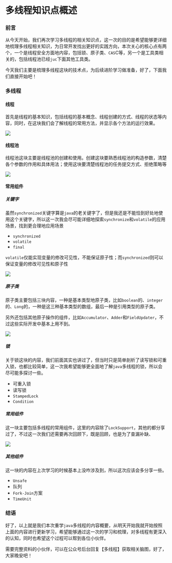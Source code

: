 # 多线程知识点概述

### 前言

从今天开始，我们再次学习多线程的相关知识点，这一次的目的是希望能够更详细地梳理多线程相关知识，为日常开发找出更好的实践方向，本次关心的核心点有两个，一个是线程安全方面地内容，包括锁、原子类、`CAS`C等，另一个是工具类相关的，包括线程池已经`juc`下面其他工具类。

今天我们主要是梳理多线程这块的技术点，为后续进阶学习做准备，好了，下面我们直接开始吧！

### 多线程

#### 线程

首先是线程的基本知识，包括线程的基本概念、线程创建的方式、线程的状态等内容，同时，在这块我们会了解线程的常用方法，并显示各个方法的运行效果。

![](https://syske-pic-bed.oss-cn-hangzhou.aliyuncs.com/imgs/images/20211108130642.png)

#### 线程池

线程池这块主要是线程池的创建和使用。创建这块要熟悉线程池的构造参数，清楚各个参数的作用和具体用法；使用这块要清楚线程池的任务提交方式、拒绝策略等

![](https://syske-pic-bed.oss-cn-hangzhou.aliyuncs.com/imgs/images/20211108130915.png)

#### 常用组件

##### 关键字

虽然`synchronized`关键字算是`java`的老关键字了，但是我还是不能恰到好处地使用这个关键字，所以这一次我会尽可能详细地探索`synchronize`和`volatile`的应用场景，找到更合理地应用场景

- `synchronized`
- `volatile`
- `final`

`volatile`仅能实现变量的修改可见性，不能保证原子性；而`synchronized`则可以保证变量的修改可见性和原子性

![](https://syske-pic-bed.oss-cn-hangzhou.aliyuncs.com/imgs/blog/20211108222042.png)

##### 原子类

原子类主要包括三块内容，一种是基本类型地原子类，比如`boolean`的、`integer`的、`Long`的，一种是这三种基本类型的数组，最后一种是引用类型的原子类。

另外还包括其他原子操作的组件，比如`Accumulator`、`Adder`和`FieldUpdater`，不过这些实际开发中基本上用不到。

![](https://syske-pic-bed.oss-cn-hangzhou.aliyuncs.com/imgs/images/20211108132440.png)

##### 锁

关于锁这块的内容，我们前面其实也讲过了，但当时只是简单剖析了读写锁和可重入锁，也都比较简单，这一次我希望能够更全面地了解`java`多线程的锁，所以会尽可能多探讨一些。

- 可重入锁
- 读写锁
- `StampedLock`
- `Condition`



##### 常用组件

这一块主要包括多线程的常用组件，这里的内容除了`LockSupport`，其他的都分享过了，不过这一次我们还需要再次回顾下，既是回顾，也是为了查漏补缺、

![](https://syske-pic-bed.oss-cn-hangzhou.aliyuncs.com/imgs/blog/20211108221244.png)

##### 其他组件

这一块的内容在上次学习的时候基本上没咋涉及到，所以这次应该会多分享一些。

- `Unsafe`
- 队列
- `Fork-Join`方案
- `TimeUnit`



### 结语

好了，以上就是我们本次重学`java`多线程的内容概要，从明天开始我就开始按照上面的内容进行更新学习，希望能够通过这一次的学习和梳理，对多线程有更深入的认知，同时也希望这个过程可以帮到各位小伙伴。

需要完整资料的小伙伴，可以在公众号后台回复【多线程】获取相关脑图，好了，大家晚安吧！
